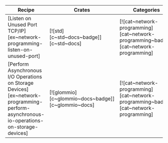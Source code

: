 | Recipe | Crates | Categories |
|--------|--------|------------|
| [Listen on Unused Port TCP/IP][ex~network-programming-listen-on-unused-port] | [![std][c~std~docs~badge]][c~std~docs] | [![cat~network-programming][cat~network-programming~badge]][cat~network-programming] |
| [Perform Asynchronous I/O Operations on Storage Devices][ex~network-programming-perform-asynchronous-io-operations-on-storage-devices] | [![glommio][c~glommio~docs~badge]][c~glommio~docs] | [![cat~network-programming][cat~network-programming~badge]][cat~network-programming] |

<div class="hidden">
</div>
